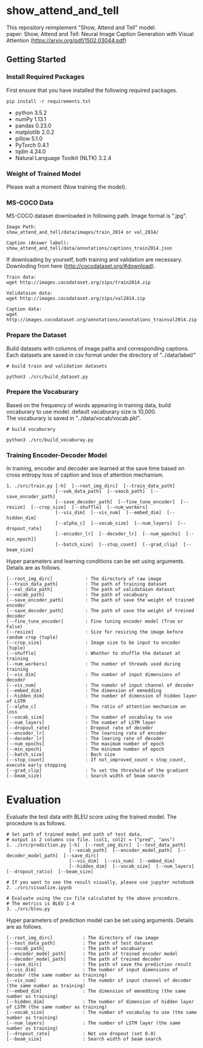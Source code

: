 # show_attend_and_tell

This repository reimplement "Show, Attend and Tell" model.  
paper: Show, Attend and Tell: Neural Image Caption Generation with Visual Attention  (https://arxiv.org/pdf/1502.03044.pdf)

## Getting Started

### Install Required Packages
First ensure that you have installed the following required packages.  
```
pip install -r requirements.txt
```

- python 3.5.2
- numPy 1.13.1
- pandas 0.23.0
- matplotlib 2.0.2
- pillow 5.1.0
- PyTorch 0.4.1
- tqdm 4.24.0
- Natural Language Toolkit (NLTK) 3.2.4

### Weight of Trained Model
Please wait a moment (Now training the model).


### MS-COCO Data
MS-COCO dataset downloaded in following path. Image format is ".jpg".
```
Image Path: 
show_attend_and_tell/data/images/train_2014 or val_2014/

Caption (Answer label):
show_attend_and_tell/data/annotations/captions_train2014.json
```

If downloading by yourself, both training and validation are necessary.  
Downloding from here (http://cocodataset.org/#download).
```
Train data:
wget http://images.cocodataset.org/zips/train2014.zip

Validataion data:
wget http://images.cocodataset.org/zips/val2014.zip

Caption data:
wget http://images.cocodataset.org/annotations/annotations_trainval2014.zip
```

### Prepare the Dataset
Build datasets with columns of image paths and corresponding captions.   
Each datasets are saved in csv format under the directory of "../data/label/"
```
# build train and validation datasets

python3 ./src/build_dataset.py
```

### Prepare the Vocaburary
Based on the frequency of words appearing in training data, build vocaburary to use model. default vacaburary size is 10,000.  
The vocaburary is saved in "../data/vocab/vocab.pkl".
```
# build vocaburary

python3 ./src/build_vocaburay.py
```

### Training Encoder-Decoder Model
In training, encoder and decoder are learned at the save time based on cross entropy loss of caption and loss of attention mechanism.
```
1. ./src/train.py [-h]  [--root_img_dirc]  [--train_data_path]  
                  [--vak_data_path]  [--vaocb_path]  [--save_encoder_path]
                  [--save_decoder_path]  [--fine_tune_encoder]  [--resize]  [--crop_size]  [--shuffle]  [--num_workers]
                  [--vis_dim]  [--vis_num]  [--embed_dim]  [--hidden_dim]
                  [--alpha_c]  [--vocab_size]  [--num_layers]  [--dropout_rate]
                  [--encoder_lr]  [--decoder_lr]  [--num_epochs]  [--min_epoch]]
                  [--batch_size]  [--stop_count]  [--grad_clip]  [--beam_size]
```

Hyper parameters and learning conditions can be set using arguments. Details are as follows.
```
[--root_img_dirc]            : The directory of raw image
[--train_data_path]          : The path of training dataset
[--val_data_path]            : The path of validataion dataset
[--vocab_path]               : The path of vocabuary 
[--save_encoder_path]        : The path of save the weight of trained encoder
[--save_decoder_path]        : The path of save the weight of treined decoder
[--fine_tune_encoder]        : Fine tuning encoder model (True or False)
[--resize]                   : Size for resizing the image before random crop (tuple)
[--crop_size]                : Image size to be input to encoder (tuple)
[--shuffle]                  : Whether to shuffle the dataset at training
[--num_workers]              : The number of threads used during training
[--vis_dim]                  : The number of input dimensions of decoder
[--vis_num]                  : The numebr of input channel of decoder
[--embed_dim]                : The dimension of emnedding
[--hidden_dim]               : The number of dimension of hidden layer of LSTM
[--alpha_c]                  : The ratio of attention mechanism on loss
[--vocab_size]               : The number of vocabulay to use
[--num_layers]               : The number of LSTM layer
[--dropout_rate]             : Dropout rate of decoder
[--encoder_lr]               : The learning rate of encoder
[--decoder_lr]               : The learing rate of decoder
[--num_epochs]               : The maximum number of epoch
[--min_epoch]                : The minimum number of epoch
[--batch_size]               : Bach size
[--stop_count]               : If not_improved_count < stop_count, execute early stopping
[--grad_clip]                : To set the threshold of the gradient
[--beam_size]                : Search width of beam search
```

# Evaluation
Evaluate the test data with BLEU score using the trained model. The procedure is as follows.

```
# Set path of trained model and path of test data.
# output is 2 columns csv file. (col1, col2) = ("pred", "ans")
1. ./src/prediction.py [-h]  [--root_img_dirc]  [--test_data_path]  
                       [--vocab_path]  [--encoder_model_path]  [--decoder_model_path]  [--save_dirc]
                       [--vis_dim]  [--vis_num]  [--embed_dim]  
                       [--hidden_dim]  [--vocab_size]  [--num_layers]  [--dropout_ratio]  [--beam_size]

# If you want to see the result visually, please use jupyter notebook
2. ./src/visualize.ipynb

# Evaluate using the csv file calculated by the above procedure.
# The metrics is BLEU 1-4
3. ./src/bleu.py
```

Hyper parameters of prediction model can be set using arguments. Details are as follows.
```
[--root_img_dirc]           : The directory of raw image
[--test_data_path]          : The path of test dataset
[--vocab_path]              : The path of vocabuary 
[--encoder_model_path]      : The path of trained encoder model
[--decoder_model_path]      : The path of treined decoder
[--save_dirc]               : The path of save the prediction result
[--vis_dim]                 : The number of input dimensions of decoder (the same number as training)
[--vis_num]                 : The numebr of input channel of decoder (the same number as training)
[--embed_dim]               : The dimension of emnedding (the same number as training)
[--hidden_dim]              : The number of dimension of hidden layer of LSTM (the same number as training)
[--vocab_size]              : The number of vocabulay to use (the same number as training)
[--num_layers]              : The number of LSTM layer (the same number as training)
[--dropout_rate]            : Not use dropout (set 0.0)
[--beam_size]               : Search width of beam search
```
